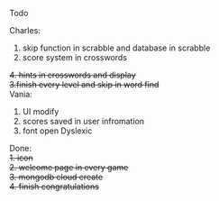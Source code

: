 Todo

Charles:

1. skip function in scrabble and database in scrabble
2. score system in crosswords

~~4. hints in crosswords and display~~  
~~3.finish every level and skip in word find~~  
Vania:

1. UI modify
2. scores saved in user infromation
3. font open Dyslexic

Done:  
~~1. icon~~  
~~2. welcome page in every game~~  
~~3. mongodb cloud create~~  
~~4. finish congratulations~~
